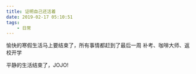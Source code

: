 ```yaml
---
title: 证明自己还活着
date: 2019-02-17 05:10:51
tags:
    - 日常
---
```

  愉快的寒假生活马上要结束了，所有事情都赶到了最后一周
  补考、咖啡大师、返校开学

  平静的生活结束了，JOJO!